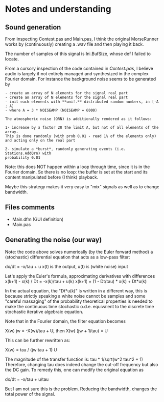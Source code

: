 # Notes and understanding


## Sound generation

From inspecting Contest.pas and Main.pas, I think the original MorseRunner works
by (continuously) creating a .wav file and then playing it back.

The number of samples of this signal is Ini.BufSize, whose def I failed to 
locate.

From a cursory inspection of the code contained in *Contest.pas*, I believe 
audio is largely if not entirely managed and synthesized in the complex Fourier
domain. For instance the background noise seems to be generated by 

    - create an array of N elements for the signal real part
    - create an array of N elements for the signal real part
    - init each elements with **unif.** distributed random numbers, in [-A ; A]
    - where A = 3 * NOISEAMP (NOISEAMP = 6000) 

    The atmospheric noise (QRN) is additionally rendered as it follows:

    1- increase by a factor 20 the limit A, but not of all elements of the array.
    This is done randomly (with prob 0.01 - read 1% of the elements only) 
    and acting only on the real part

    2- simulate a *burst*, randomly generating events (i.e. Stations.AddQrn) with
    probability 0.01

Note: this does NOT happen within a loop through time, since it is in the Fourier
domain. So there is no loop: the buffer is set at the start and its content 
manipulated before (I think) playback.

Maybe this strategy makes it very easy to "mix" signals as well as to change
bandwidth.




## Files comments

- Main.dfm  (GUI definition)
- Main.pas


## Generating the noise (our way)


Note: the code above solves numerically (by the Euler forward method) a
(stochastic) differential equation that acts as a low-pass filter:

dx/dt = -x/tau + u        x(t) is the output, u(t) is (white noise) input

Let's apply the Euler's formula, approximating derivatives with differences
x(k+1) - x(k) / Dt = -x(k)/tau + u(k)
x(k+1) = (1 - Dt/tau) * x(k) + Dt*u(k)

In the actual equation, the "Dt*u(k)" is written in a different way,
this is because strictly speaking a white noise cannot be samples and
some "careful massaging" of the probability theoretical properties is
needed to make the continuous time stochastic o.d.e. equivalent to the
discrete time stochastic iterative algebraic equation.

Note that in the Fourier domain, the filter equation becomes

X(w) jw = -X(w)/tau + U, then  X(w) (jw + 1/tau) = U 

This can be further rewritten as:

X(w) = tau / (jw tau + 1)  U

The magnitude of the transfer function is: tau * 1/sqrt(w^2 tau^2 + 1)
Therefore, changing tau does indeed change the cut-off frequency but also the
DC gain. To remedy this, one can modify the original equation as

dx/dt = -x/tau + u/tau    

But I am not sure this is the problem. Reducing the bandwidth, changes the total
power of the signal.